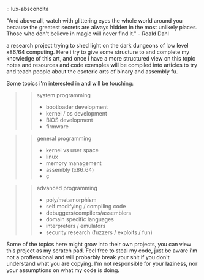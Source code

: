 :: lux-abscondita

"And above all, watch with glittering eyes the whole world around you because the greatest secrets are always hidden in the most unlikely places. Those who don't believe in magic will never find it." - Roald Dahl

a research project trying to shed light on the dark dungeons of low level x86/64 computing.
Here i try to give some structure to and complete my knowledge of this art, and once i have a more structured view on this topic notes and resources and code examples will be compiled into articles to try and teach people about the esoteric arts of binary and assembly fu.

Some topics i'm interested in and will be touching:
>> system programming
>> * bootloader development
>> * kernel / os development
>> * BIOS development
>> * firmware

>> general programming
>> * kernel vs user space
>> * linux
>> * memory management
>> * assembly (x86_64)
>> * c

>> advanced programming
>> * poly/metamorphism
>> * self modifying / compiling code
>> * debuggers/compilers/assemblers
>> * domain specific languages
>> * interpreters / emulators
>> * security research (fuzzers / exploits / fun)

Some of the topics here might grow into their own projects, you can view this project as my scratch pad.
Feel free to steal my code, just be aware i'm not a proffessional and will probarbly break your shit if you don't understand what you are copying. I'm not responsible for your laziness, nor your assumptions on what my code is doing.
